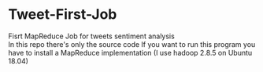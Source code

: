# Tweet-First-Job
Fisrt MapReduce Job for tweets sentiment analysis</br>
In this repo there's only the source code
If you want to run this program you have to install a MapReduce implementation (I use hadoop 2.8.5 on Ubuntu 18.04)
